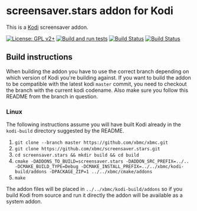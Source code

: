 # screensaver.stars addon for Kodi

This is a [Kodi](https://kodi.tv) screensaver addon.

[![License: GPL v2+](https://img.shields.io/badge/License-GPL%20v2+-blue.svg)](LICENSE.md)
[![Build and run tests](https://github.com/xbmc/screensaver.stars/actions/workflows/build.yml/badge.svg?branch=Matrix)](https://github.com/xbmc/screensaver.stars/actions/workflows/build.yml)
[![Build Status](https://dev.azure.com/teamkodi/binary-addons/_apis/build/status/xbmc.screensaver.stars?branchName=Matrix)](https://dev.azure.com/teamkodi/binary-addons/_build/latest?definitionId=49&branchName=Matrix)
[![Build Status](https://jenkins.kodi.tv/view/Addons/job/xbmc/job/screensaver.stars/job/Matrix/badge/icon)](https://jenkins.kodi.tv/blue/organizations/jenkins/xbmc%2Fscreensaver.stars/branches/)
<!--- [![Build Status](https://ci.appveyor.com/api/projects/status/github/xbmc/screensaver.stars?svg=true)](https://ci.appveyor.com/project/xbmc/screensaver-stars) -->

## Build instructions

When building the addon you have to use the correct branch depending on which version of Kodi you're building against. 
If you want to build the addon to be compatible with the latest kodi `master` commit, you need to checkout the branch with the current kodi codename.
Also make sure you follow this README from the branch in question.

### Linux

The following instructions assume you will have built Kodi already in the `kodi-build` directory 
suggested by the README.

1. `git clone --branch master https://github.com/xbmc/xbmc.git`
2. `git clone https://github.com/xbmc/screensaver.stars.git`
3. `cd screensaver.stars && mkdir build && cd build`
4. `cmake -DADDONS_TO_BUILD=screensaver.stars -DADDON_SRC_PREFIX=../.. -DCMAKE_BUILD_TYPE=Debug -DCMAKE_INSTALL_PREFIX=../../xbmc/kodi-build/addons -DPACKAGE_ZIP=1 ../../xbmc/cmake/addons`
5. `make`

The addon files will be placed in `../../xbmc/kodi-build/addons` so if you build Kodi from source and run it directly 
the addon will be available as a system addon.

